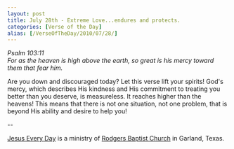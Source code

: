 ```yaml
---
layout: post
title: July 28th - Extreme Love...endures and protects.
categories: [Verse of the Day]
alias: [/VerseOfTheDay/2010/07/28/]
---
```


_Psalm 103:11  
For as the heaven is high above the earth, so great is his mercy
toward them that fear him._

Are you down and discouraged today? Let this verse lift your
spirits! God's mercy, which describes His kindness and His commitment
to treating you better than you deserve, is measureless. It reaches
higher than the heavens! This means that there is not one situation,
not one problem, that is beyond His ability and desire to help you!

 --

<a href=http://jesuseveryday.net>Jesus Every Day</a> is a ministry of <a href=http://rodgersbaptist.net>Rodgers Baptist Church</a> in Garland, Texas.
